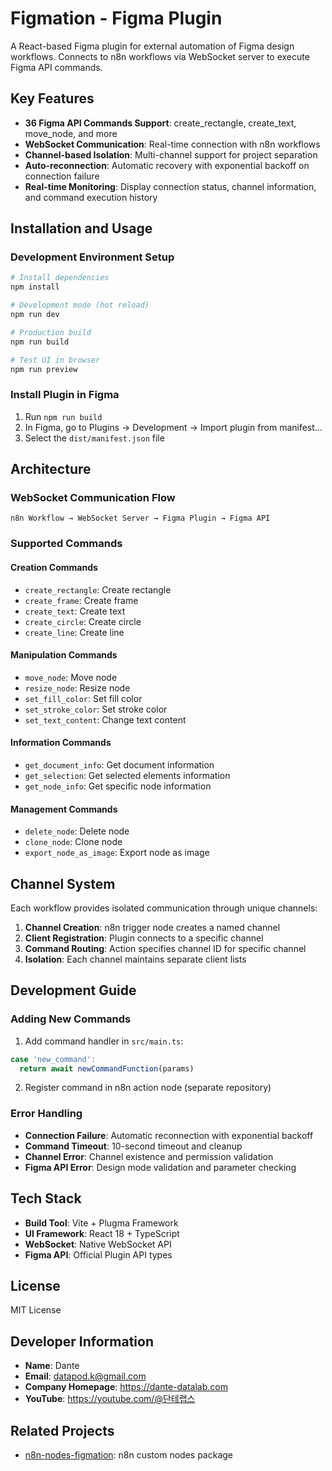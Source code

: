 # Figmation - Figma Plugin

A React-based Figma plugin for external automation of Figma design workflows. Connects to n8n workflows via WebSocket server to execute Figma API commands.

## Key Features

- **36 Figma API Commands Support**: create_rectangle, create_text, move_node, and more
- **WebSocket Communication**: Real-time connection with n8n workflows
- **Channel-based Isolation**: Multi-channel support for project separation
- **Auto-reconnection**: Automatic recovery with exponential backoff on connection failure
- **Real-time Monitoring**: Display connection status, channel information, and command execution history

## Installation and Usage

### Development Environment Setup

```bash
# Install dependencies
npm install

# Development mode (hot reload)
npm run dev

# Production build
npm run build

# Test UI in browser
npm run preview
```

### Install Plugin in Figma

1. Run `npm run build`
2. In Figma, go to Plugins → Development → Import plugin from manifest...
3. Select the `dist/manifest.json` file

## Architecture

### WebSocket Communication Flow

```
n8n Workflow → WebSocket Server → Figma Plugin → Figma API
```

### Supported Commands

#### Creation Commands
- `create_rectangle`: Create rectangle
- `create_frame`: Create frame
- `create_text`: Create text
- `create_circle`: Create circle
- `create_line`: Create line

#### Manipulation Commands
- `move_node`: Move node
- `resize_node`: Resize node
- `set_fill_color`: Set fill color
- `set_stroke_color`: Set stroke color
- `set_text_content`: Change text content

#### Information Commands
- `get_document_info`: Get document information
- `get_selection`: Get selected elements information
- `get_node_info`: Get specific node information

#### Management Commands
- `delete_node`: Delete node
- `clone_node`: Clone node
- `export_node_as_image`: Export node as image

## Channel System

Each workflow provides isolated communication through unique channels:

1. **Channel Creation**: n8n trigger node creates a named channel
2. **Client Registration**: Plugin connects to a specific channel
3. **Command Routing**: Action specifies channel ID for specific channel
4. **Isolation**: Each channel maintains separate client lists

## Development Guide

### Adding New Commands

1. Add command handler in `src/main.ts`:
```typescript
case 'new_command':
  return await newCommandFunction(params)
```

2. Register command in n8n action node (separate repository)

### Error Handling

- **Connection Failure**: Automatic reconnection with exponential backoff
- **Command Timeout**: 10-second timeout and cleanup
- **Channel Error**: Channel existence and permission validation
- **Figma API Error**: Design mode validation and parameter checking

## Tech Stack

- **Build Tool**: Vite + Plugma Framework
- **UI Framework**: React 18 + TypeScript
- **WebSocket**: Native WebSocket API
- **Figma API**: Official Plugin API types

## License

MIT License

## Developer Information

- **Name**: Dante
- **Email**: datapod.k@gmail.com
- **Company Homepage**: https://dante-datalab.com
- **YouTube**: https://youtube.com/@단테랩스

## Related Projects

- [n8n-nodes-figmation](https://github.com/dandacompany/n8n-nodes-figmation): n8n custom nodes package
